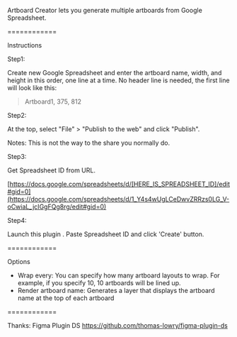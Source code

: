 Artboard Creator lets you generate multiple artboards from Google Spreadsheet.

============

Instructions

Step1:

Create new Google Spreadsheet and enter the artboard name, width, and height in this order, one line at a time.
No header line is needed, the first line will look like this:

> Artboard1, 375, 812

Step2:

At the top, select "File" > "Publish to the web" and click "Publish".

Notes: This is not the way to the share you normally do.

Step3:

Get Spreadsheet ID from URL.

[https://docs.google.com/spreadsheets/d/[HERE_IS_SPREADSHEET_ID]/edit#gid=0](https://docs.google.com/spreadsheets/d/1_Y4s4wUgLCeDwvZRRzs0LG_V-oCwiaL_jcIGgFQg8rg/edit#gid=0)

Step4:

Launch this plugin .
Paste Spreadsheet ID and click 'Create' button.

============

Options

- Wrap every: You can specify how many artboard layouts to wrap. For example, if you specify 10, 10 artboards will be lined up.
- Render artboard name: Generates a layer that displays the artboard name at the top of each artboard

============

Thanks:
Figma Plugin DS
https://github.com/thomas-lowry/figma-plugin-ds
